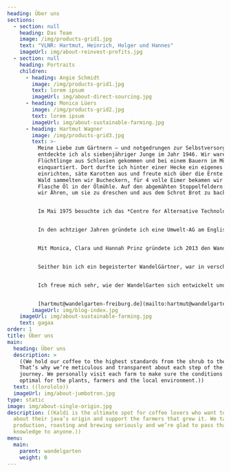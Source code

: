 ```yaml
---
heading: Über uns
sections:
  - section: null
    heading: Das Team
    image: /img/products-grid1.jpg
    text: "VLNR: Hartmut, Heinrich, Holger und Hannes"
    imageUrl: img/about-reinvest-profits.jpg
  - section: null
    heading: Portraits
    children:
      - heading: Angie Schmidt
        image: /img/products-grid1.jpg
        text: lorem ipsum
        imageUrl: img/about-direct-sourcing.jpg
      - heading: Monica Lüers
        image: /img/products-grid2.jpg
        text: lorem ipsum
        imageUrl: img/about-sustainable-farming.jpg
      - heading: Hartmut Wagner
        image: /img/products-grid3.jpg
        text: >-
          Meine Liebe zum Gärtnern – und notgedrungen zur Selbstversorgung –
          entdeckte ich als siebenjähriger Junge im Jahr 1946. Wir waren als
          Flüchtlinge aus Schlesien gekommen und bei einem Bauern im Münsterland
          einquartiert. Dort durfte ich hinter einer Hecke ein eigenes Beet
          einrichten, säte Karotten aus und freute mich über die Ernte. Im nahen
          Wald sammelten wir Bucheckern, für 4 volle Eimer bekamen wir eine
          Flasche Öl in der Ölmühle. Auf den abgemähten Stoppelfeldern suchten
          wir Ähren, um sie zu dreschen und aus dem Schrot Brot zu backen.


          Im Mai 1975 besuchte ich das *Centre for Alternative Technology* in Wales, das in einem stillgelegten Schiefer-Steinbruch entstand. Obwohl es dort nichts als Schiefergestein gab, sah ich mit Erstaunen grüne Beete. Die Gründer-Familien sammelten in den umliegenden Dörfern Grasschnitt und Beinwell. Zum ersten Mal hörte ich dort: *„Mulching is the secret!“*. Aus dicken Mulchschichten sah ich einen Bio-Garten in the making.


          In den achtziger Jahren gründete ich eine Umwelt-AG am Englischen Institut in Heidelberg und legte dort einen Schulgarten an. Ich lebte in der Zeit in einer Land-WG im Kraichgau. Dort waren mir die Schafe, Hühner, das Holzhacken und der Garten anvertraut. Ich experimentierte – wenig erfolgreich – mit dem Anlegen eines Hügelbeets.


          Mit Monica, Clara und Hannah Prinz gründete ich 2013 den WandelGarten. Der Film „In Transition 2.0“ begeisterte mich für das Urban Gardening. Um mehr über die Möglichkeiten der Permakultur für unseren Garten zu lernen, besuchte ich 2014 einen Permakultur-Design-Kurs auf der Finca Autarca auf La Palma und brachte von dort viele Impulse mit.


          Seither bin ich ein begeisterter WandelGärtner, war in verschiedenen Bereichen aktiv und habe in den letzten Jahren u.a. die Wurmfarm geplant und mit aufgebaut.


          Ich freue mich sehr, wie der WandelGarten sich entwickelt und zunehmend zu einem Lernort für gemeinschaftliches Gärtnern, Selbstversorgung und Umweltbildung wird, auch wenn ich nicht mehr so aktiv mitmachen kann wie früher.


          [hartmut@wandelgarten-freiburg.de](mailto:hartmut@wandelgarten-freiburg.de)
        imageUrl: img/blog-index.jpg
    imageUrl: img/about-sustainable-farming.jpg
    text: gagaa
order: 1
title: Über uns
main:
  heading: Über uns
  description: >
    ((We hold our coffee to the highest standards from the shrub to the cup.
    That’s why we’re meticulous and transparent about each step of the coffee’s
    journey. We personally visit each farm to make sure the conditions are
    optimal for the plants, farmers and the local environment.))
  text: ((lorololo))
  imageUrl: img/about-jumbotron.jpg
type: static
image: img/about-single-origin.jpg
description: ((Kaldi is the ultimate spot for coffee lovers who want to learn
  about their java’s origin and support the farmers that grew it. We take coffee
  production, roasting and brewing seriously and we’re glad to pass that
  knowledge to anyone.))
menu:
  main:
    parent: wandelgarten
    weight: 0
---
```

